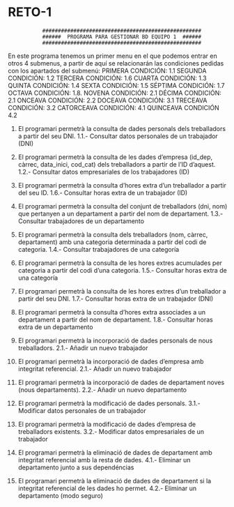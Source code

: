 # RETO-1
               ###################################################
               ######  PROGRAMA PARA GESTIONAR BD EQUIPO 1  ######
               ###################################################

En este programa tenemos un primer menu en el que podemos entrar en otros 4 submenus, a
partir de aquí se relacionarán las condiciones pedidas con los  apartados  del  submenú:
PRIMERA CONDICIÓN: 1.1 SEGUNDA CONDICIÓN: 1.2 TERCERA CONDICIÓN: 1.6 CUARTA CONDICIÓN: 1.3
QUINTA CONDICIÓN: 1.4 SEXTA CONDICIÓN: 1.5 SÉPTIMA CONDICIÓN: 1.7 OCTAVA CONDICIÓN: 1.8.
NOVENA CONDICIÓN: 2.1 DÉCIMA CONDICIÓN: 2.1 ONCEAVA CONDICIÓN: 2.2 DOCEAVA CONDICIÓN: 3.1
TRECEAVA CONDICIÓN: 3.2 CATORCEAVA CONDICIÓN: 4.1 QUINCEAVA CONDICIÓN 4.2

1. El programari permetrà la consulta de dades personals dels treballadors a partir del
seu DNI.
1.1.- Consultar datos personales de un trabajador (DNI)

2. El programari permetrà la consulta de les dades d’empresa (id_dep, càrrec,
data_inici, cod_cat) dels treballadors a partir de l’ID d’aquest.
1.2.- Consultar datos empresariales de los trabajadores (ID)

3. El programari permetrà la consulta d’hores extra d’un treballador a partir del seu ID.
1.6.- Consultar horas extra de un trabajador (ID)

4. El programari permetrà la consulta del conjunt de treballadors (dni, nom) que
pertanyen a un departament a partir del nom de departament.
1.3.- Consultar trabajadores de un departamento

5. El programari permetrà la consulta dels treballadors (nom, càrrec, departament) amb
una categoria determinada a partir del codi de categoria.
1.4.- Consultar trabajadores de una categoría 

6. El programari permetrà la consulta de les hores extres acumulades per categoria a
partir del codi d’una categoria.
1.5.- Consultar horas extra de una categoría 

7. El programari permetrà la consulta de les hores extres d’un treballador a partir del
seu DNI.
1.7.- Consultar horas extra de un trabajador (DNI)

8. El programari permetrà la consulta d’hores extra associades a un departament a
partir del nom de departament.
1.8.- Consultar horas extra de un departamento

9. El programari permetrà la incorporació de dades personals de nous treballadors.
2.1.- Añadir un nuevo trabajador

10. El programari permetrà la incorporació de dades d’empresa amb integritat
referencial.
2.1.- Añadir un nuevo trabajador

11. El programari permetrà la incorporació de dades de departament noves (nous
departaments).
2.2.- Añadir un nuevo departamento

12. El programari permetrà la modificació de dades personals.
3.1.- Modificar datos personales de un trabajador

13. El programari permetrà la modificació de dades d’empresa de treballadors existents.
3.2.- Modificar datos empresariales de un trabajador

14. El programari permetrà la eliminació de dades de departament amb integritat
referencial amb la resta de dades.
4.1.- Eliminar un departamento junto a sus dependéncias

15. El programari permetrà la eliminació de dades de departament si la integritat
referencial de les dades ho permet.
4.2.- Eliminar un departamento (modo seguro)
